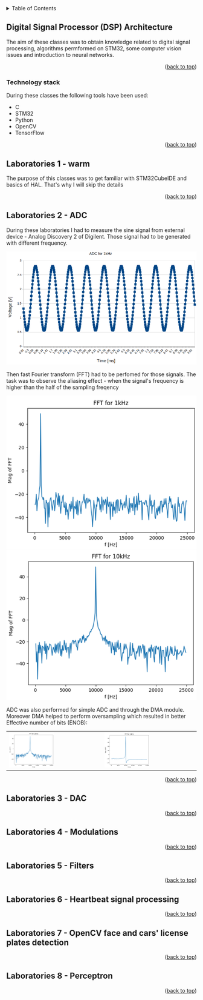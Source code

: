 
<!-- TABLE OF CONTENTS -->
<details>
  <summary>Table of Contents</summary>
  <ol>
    <li>
      <a href="#dsp-architecture-classes">DSP Architecture classes</a>
      <ul>
        <li><a href="#technology-stack">Technology stack</a></li>
      </ul>
    </li>
    <li><a href="#laboratories-1-warm-up">Laboratories 1 - warm-up</a></li>
    <li><a href="#laboratories-2-adc">Laboratories 2 - ADC</a></li>
    <li><a href="#laboratories-3-dac">Laboratories 3 - DAC</a></li>
    <li><a href="#laboratories-4-modulations">Laboratories 4 - Modulations</a></li>
    <li><a href="#laboratories-5-filters">Laboratories 5 - Filters</a></li>
    <li><a href="#laboratories-6-hearbeat-signal-processing">Laboratories 6 - Heartbeat signal processing</a></li>
    <li><a href="#laboratories-7-opencV-face-and-cars'-license-plates-detection">Laboratories 7 - OpenCV face and cars' license plates detection</a></li>
    <li><a href="#laboratories-8-perceptron">Laboratories 8 - Perceptron</a></li>
  </ol>
</details>


<!-- ------------------------------------------------- -->

## Digital Signal Processor (DSP) Architecture

The aim of these classes was to obtain knowledge related to digital signal processing, algorithms permformed on STM32, some computer vision issues and introduction to neural networks.


<p align="right">(<a href="#readme-top">back to top</a>)</p>


### Technology stack

During these classes the following tools have been used:
*   C
*   STM32
*   Python
*   OpenCV
*   TensorFlow


<p align="right">(<a href="#readme-top">back to top</a>)</p>


<!-- ------------------------------------------------- -->

## Laboratories 1 - warm

The purpose of this classes was to get familiar with STM32CubeIDE and basics of HAL. That's why I will skip the details 


<p align="right">(<a href="#readme-top">back to top</a>)</p>

<!-- ------------------------------------------------- -->

## Laboratories 2 - ADC

During these laboratories I had to measure the sine signal from external device - Analog Discovery 2 of Digilent. Those signal had to be generated with different frequency.

![Alt text](./README_IMG/ADC_1k.png "Title")

Then fast Fourier transform (FFT) had to be perfomed for those signals. The task was to observe the aliasing effect - when the signal's frequency is higher than the half of the sampling freqency


![Alt text](./README_IMG/FFT_ADC_1k.png "Title")
![Alt text](./README_IMG/FFT_ADC_10k.png "Title")

ADC was also performed for simple ADC and through the DMA module. Moreover DMA helped to perform oversampling which resulted in better Effective number of bits (ENOB):

<div id="image-table">
    <table>
	    <tr>
    	    <td>
                <img src="./README_IMG/FFT_ADC_10k.png" width="50%" />
      	    </td>
            <td>
                <img src="./README_IMG/FFT_DMA_10k.png" width="50%" /> 
            </td>
        </tr>
    </table>
</div>
<!-- <p float="left">
  <img src="./README_IMG/FFT_ADC_10k.png" width="50%" />
  <img src="./README_IMG/FFT_DMA_10k.png" width="50%" />  -->
<!-- </p> -->

<p align="right">(<a href="#readme-top">back to top</a>)</p>

<!-- ------------------------------------------------- -->

## Laboratories 3 - DAC




<p align="right">(<a href="#readme-top">back to top</a>)</p>

<!-- ------------------------------------------------- -->

## Laboratories 4 - Modulations




<p align="right">(<a href="#readme-top">back to top</a>)</p>

<!-- ------------------------------------------------- -->

## Laboratories 5 - Filters




<p align="right">(<a href="#readme-top">back to top</a>)</p>

<!-- ------------------------------------------------- -->

## Laboratories 6 - Heartbeat signal processing




<p align="right">(<a href="#readme-top">back to top</a>)</p>

<!-- ------------------------------------------------- -->

## Laboratories 7 - OpenCV face and cars' license plates detection




<p align="right">(<a href="#readme-top">back to top</a>)</p>

<!-- ------------------------------------------------- -->

## Laboratories 8 - Perceptron




<p align="right">(<a href="#readme-top">back to top</a>)</p>

<!-- ------------------------------------------------- -->



